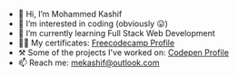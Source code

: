 - 👋 Hi, I’m Mohammed Kashif
- 👀 I’m interested in coding (obviously 😛)
- 🌱 I’m currently learning Full Stack Web Development
- 👨‍💻 My certificates: [Freecodecamp Profile](https://www.freecodecamp.org/mekashif)
- ⚒ Some of the projects I've worked on: [Codepen Profile](https://codepen.io/mekashif)
- 📫 Reach me: mekashif@outlook.com

<!---
ismekashif/ismekashif is a ✨ special ✨ repository because its `README.md` (this file) appears on your GitHub profile.
You can click the Preview link to take a look at your changes.
--->
